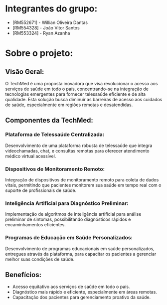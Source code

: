 # Integrantes do grupo:

- [RM552671] - Willian Oliveira Dantas
- [RM554328] - João Vitor Santos
- [RM553324] - Ryan Azanha

# Sobre o projeto:

## Visão Geral:

O TechMed é uma proposta inovadora que visa revolucionar o acesso aos serviços de saúde em todo o país, concentrando-se na integração de tecnologias emergentes para fornecer telessaúde eficiente e de alta qualidade. Esta solução busca diminuir as barreiras de acesso aos cuidados de saúde, especialmente em regiões remotas e desatendidas.

## Componentes da TechMed:

### Plataforma de Telessaúde Centralizada:

Desenvolvimento de uma plataforma robusta de telessaúde que integra videochamadas, chat, e consultas remotas para oferecer atendimento médico virtual acessível.

### Dispositivos de Monitoramento Remoto:

Integração de dispositivos de monitoramento remoto para coleta de dados vitais, permitindo que pacientes monitorem sua saúde em tempo real com o suporte de profissionais de saúde.

### Inteligência Artificial para Diagnóstico Preliminar:

Implementação de algoritmos de inteligência artificial para análise preliminar de sintomas, possibilitando diagnósticos rápidos e encaminhamentos eficientes.

### Programas de Educação em Saúde Personalizados:

Desenvolvimento de programas educacionais em saúde personalizados, entregues através da plataforma, para capacitar os pacientes a gerenciar melhor suas condições de saúde.

## Benefícios:

- Acesso equitativo aos serviços de saúde em todo o país.
- Diagnóstico mais rápido e eficiente, especialmente em áreas remotas.
- Capacitação dos pacientes para gerenciamento proativo da saúde.